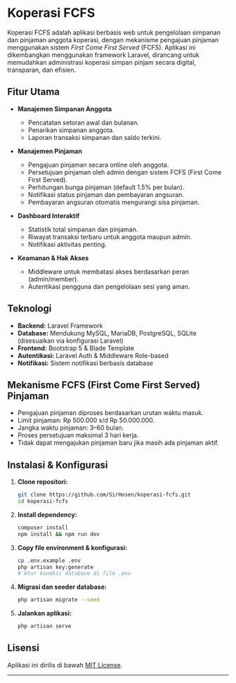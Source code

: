 # Koperasi FCFS

Koperasi FCFS adalah aplikasi berbasis web untuk pengelolaan simpanan dan pinjaman anggota koperasi, dengan mekanisme pengajuan pinjaman menggunakan sistem *First Come First Served* (FCFS). Aplikasi ini dikembangkan menggunakan framework Laravel, dirancang untuk memudahkan administrasi koperasi simpan pinjam secara digital, transparan, dan efisien.

## Fitur Utama

- **Manajemen Simpanan Anggota**
  - Pencatatan setoran awal dan bulanan.
  - Penarikan simpanan anggota.
  - Laporan transaksi simpanan dan saldo terkini.

- **Manajemen Pinjaman**
  - Pengajuan pinjaman secara online oleh anggota.
  - Persetujuan pinjaman oleh admin dengan sistem FCFS (First Come First Served).
  - Perhitungan bunga pinjaman (default 1.5% per bulan).
  - Notifikasi status pinjaman dan pembayaran angsuran.
  - Pembayaran angsuran otomatis mengurangi sisa pinjaman.

- **Dashboard Interaktif**
  - Statistik total simpanan dan pinjaman.
  - Riwayat transaksi terbaru untuk anggota maupun admin.
  - Notifikasi aktivitas penting.

- **Keamanan & Hak Akses**
  - Middleware untuk membatasi akses berdasarkan peran (admin/member).
  - Autentikasi pengguna dan pengelolaan sesi yang aman.

## Teknologi

- **Backend:** Laravel Framework
- **Database:** Mendukung MySQL, MariaDB, PostgreSQL, SQLite (disesuaikan via konfigurasi Laravel)
- **Frontend:** Bootstrap 5 & Blade Template
- **Autentikasi:** Laravel Auth & Middleware Role-based
- **Notifikasi:** Sistem notifikasi berbasis database

## Mekanisme FCFS (First Come First Served) Pinjaman

- Pengajuan pinjaman diproses berdasarkan urutan waktu masuk.
- Limit pinjaman: Rp 500.000 s/d Rp 50.000.000.
- Jangka waktu pinjaman: 3–60 bulan.
- Proses persetujuan maksimal 3 hari kerja.
- Tidak dapat mengajukan pinjaman baru jika masih ada pinjaman aktif.

## Instalasi & Konfigurasi

1. **Clone repositori:**
   ```bash
   git clone https://github.com/SirHosen/koperasi-fcfs.git
   cd koperasi-fcfs
   ```

2. **Install dependency:**
   ```bash
   composer install
   npm install && npm run dev
   ```

3. **Copy file environment & konfigurasi:**
   ```bash
   cp .env.example .env
   php artisan key:generate
   # Atur koneksi database di file .env
   ```

4. **Migrasi dan seeder database:**
   ```bash
   php artisan migrate --seed
   ```

5. **Jalankan aplikasi:**
   ```bash
   php artisan serve
   ```

## Lisensi

Aplikasi ini dirilis di bawah [MIT License](LICENSE).

---
